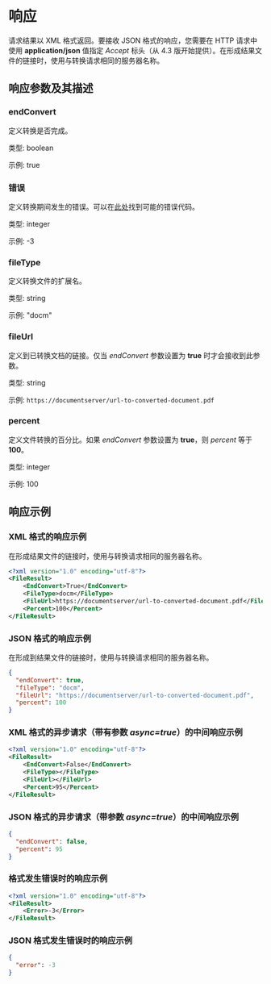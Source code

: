 ﻿---
sidebar_position: -3
---

# 响应

 请求结果以 XML 格式返回。要接收 JSON 格式的响应，您需要在 HTTP 请求中使用 **application/json** 值指定 *Accept* 标头（从 4.3 版开始提供）。在形成结果文件的链接时，使用与转换请求相同的服务器名称。

## 响应参数及其描述

### endConvert

定义转换是否完成。

类型: boolean

示例: true

### 错误

定义转换期间发生的错误。可以在[此处](./error-codes.md)找到可能的错误代码。

类型: integer

示例: -3

### fileType

定义转换文件的扩展名。

类型: string

示例: "docm"

### fileUrl

定义到已转换文档的链接。仅当 *endConvert* 参数设置为 **true** 时才会接收到此参数。

类型: string

示例: `https://documentserver/url-to-converted-document.pdf`

### percent

定义文件转换的百分比。如果 *endConvert* 参数设置为 **true**，则 *percent* 等于 **100**。

类型: integer

示例: 100 

## 响应示例

### XML 格式的响应示例

在形成结果文件的链接时，使用与转换请求相同的服务器名称。

``` xml
<?xml version="1.0" encoding="utf-8"?>
<FileResult>
    <EndConvert>True</EndConvert>
    <FileType>docm</FileType>
    <FileUrl>https://documentserver/url-to-converted-document.pdf</FileUrl>
    <Percent>100</Percent>
</FileResult>
```

### JSON 格式的响应示例

在形成到结果文件的链接时，使用与转换请求相同的服务器名称。

``` json
{
  "endConvert": true,
  "fileType": "docm",
  "fileUrl": "https://documentserver/url-to-converted-document.pdf",
  "percent": 100
}
```

### XML 格式的异步请求（带有参数 *async=true*）的中间响应示例

```xml
<?xml version="1.0" encoding="utf-8"?>
<FileResult>
    <EndConvert>False</EndConvert>
    <FileType></FileType>
    <FileUrl></FileUrl>
    <Percent>95</Percent>
</FileResult>
```

### JSON 格式的异步请求（带参数 *async=true*）的中间响应示例

```json
{
  "endConvert": false,
  "percent": 95
}
```

### 格式发生错误时的响应示例

```xml
<?xml version="1.0" encoding="utf-8"?>
<FileResult>
    <Error>-3</Error>
</FileResult>
```

### JSON 格式发生错误时的响应示例

``` json
{
  "error": -3
}
```
